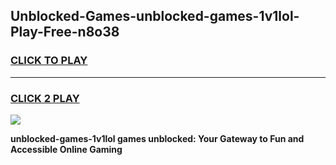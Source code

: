 
## Unblocked-Games-unblocked-games-1v1lol-Play-Free-n8o38
<h3>
<a href="https://premium76.site?title=unblocked-games-1v1lol&ref=10A">CLICK TO PLAY</a></h3>
<hr>

<h3>
<a href="https://premium76.site?title=unblocked-games-1v1lol&ref=10A">CLICK 2 PLAY</a>
  
</h3>

<a href="https://premium76.site?title=unblocked-games-1v1lol&ref=10A"><img src="https://clearcache.store/games.png"></a>


**unblocked-games-1v1lol games unblocked: Your Gateway to Fun and Accessible Online Gaming**
